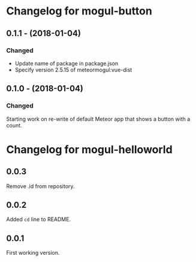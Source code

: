 # Changelog for mogul-button

## 0.1.1 - (2018-01-04)

### Changed

- Update name of package in package.json
- Specify version 2.5.15 of meteormogul:vue-dist

## 0.1.0 - (2018-01-04)

### Changed

Starting work on re-write of default Meteor app that shows a button with a count.

# Changelog for mogul-helloworld

## 0.0.3

Remove .id from repository.

## 0.0.2

Added `cd` line to README.

## 0.0.1

First working version.

